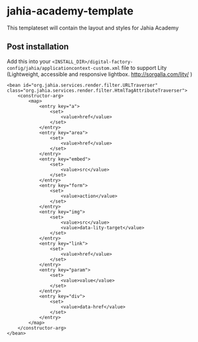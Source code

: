# jahia-academy-template
This templateset will contain the layout and styles for Jahia Academy

## Post installation

Add this into your `<INSTALL_DIR>/digital-factory-config/jahia/applicationcontext-custom.xml` file to support Lity (Lightweight, accessible and responsive lightbox. http://sorgalla.com/lity/
)

    <bean id="org.jahia.services.render.filter.URLTraverser" class="org.jahia.services.render.filter.HtmlTagAttributeTraverser">
        <constructor-arg>
            <map>
                <entry key="a">
                    <set>
                        <value>href</value>
                    </set>
                </entry>
                <entry key="area">
                    <set>
                        <value>href</value>
                    </set>
                </entry>
                <entry key="embed">
                    <set>
                        <value>src</value>
                    </set>
                </entry>
                <entry key="form">
                    <set>
                        <value>action</value>
                    </set>
                </entry>
                <entry key="img">
                    <set>
                        <value>src</value>
                        <value>data-lity-target</value>
                    </set>
                </entry>
                <entry key="link">
                    <set>
                        <value>href</value>
                    </set>
                </entry>
                <entry key="param">
                    <set>
                        <value>value</value>
                    </set>
                </entry>
                <entry key="div">
                    <set>
                        <value>data-href</value>
                    </set>
                </entry>
            </map>
        </constructor-arg>
    </bean>